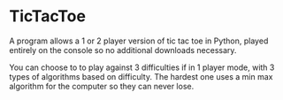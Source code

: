 # TicTacToe
A program allows a 1 or 2 player version of tic tac toe in Python, played entirely on the console so no additional downloads necessary.

You can choose to to play against 3 difficulties if in 1 player mode, with 3 types of algorithms based on difficulty.
The hardest one uses a min max algorithm for the computer so they can never lose.


